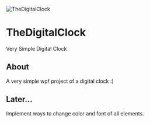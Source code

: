 ![TheDigitalClock](The_Digital_Clock.png)

# TheDigitalClock
Very Simple Digital Clock


## About  
A very simple wpf project of a digital clock :)


## Later...  
Implement ways to change color and font of all elements.